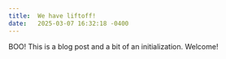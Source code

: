 ```yaml
---
title:  We have liftoff!
date:   2025-03-07 16:32:18 -0400
---
```


BOO! This is a blog post and a bit of an initialization. Welcome!
